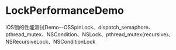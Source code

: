 # LockPerformanceDemo
iOS锁的性能测试Demo--OSSpinLock、dispatch_semaphore、pthread_mutex、NSCondition、NSLock、pthread_mutex(recursive)、NSRecursiveLock、NSConditionLock
